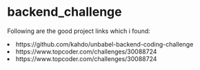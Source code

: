# backend_challenge

Following are the good project links which i found:

<li>https://github.com/kahdo/unbabel-backend-coding-challenge  


<li>https://www.topcoder.com/challenges/30088724</li>

<li>https://www.topcoder.com/challenges/30088724</li>
